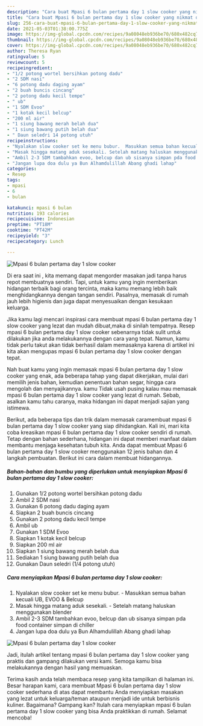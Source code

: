 ```yaml
---
description: "Cara buat Mpasi 6 bulan pertama day 1 slow cooker yang nikmat dan Mudah Dibuat"
title: "Cara buat Mpasi 6 bulan pertama day 1 slow cooker yang nikmat dan Mudah Dibuat"
slug: 256-cara-buat-mpasi-6-bulan-pertama-day-1-slow-cooker-yang-nikmat-dan-mudah-dibuat
date: 2021-05-03T01:38:00.775Z
image: https://img-global.cpcdn.com/recipes/9a08048eb936be70/680x482cq70/mpasi-6-bulan-pertama-day-1-slow-cooker-foto-resep-utama.jpg
thumbnail: https://img-global.cpcdn.com/recipes/9a08048eb936be70/680x482cq70/mpasi-6-bulan-pertama-day-1-slow-cooker-foto-resep-utama.jpg
cover: https://img-global.cpcdn.com/recipes/9a08048eb936be70/680x482cq70/mpasi-6-bulan-pertama-day-1-slow-cooker-foto-resep-utama.jpg
author: Theresa Ryan
ratingvalue: 5
reviewcount: 5
recipeingredient:
- "1/2 potong wortel bersihkan potong dadu"
- "2 SDM nasi"
- "6 potong dadu daging ayam"
- "2 buah buncis cincang"
- "2 potong dadu kecil tempe"
- " ub"
- "1 SDM Evoo"
- "1 kotak kecil belcup"
- "200 ml air"
- "1 siung bawang merah belah dua"
- "1 siung bawang putih belah dua"
- " Daun seledri 14 potong utuh"
recipeinstructions:
- "Nyalakan slow cooker set ke menu bubur.  Masukkan semua bahan kecuali UB, EVOO &amp; Belcup"
- "Masak hingga matang aduk sesekali. Setelah matang haluskan menggunakan blender"
- "Ambil 2-3 SDM tambahkan evoo, belcup dan ub sisanya simpan pda food container simpan di chiller"
- "Jangan lupa doa dulu ya Bun Alhamdulillah Abang ghadi lahap"
categories:
- Resep
tags:
- mpasi
- 6
- bulan

katakunci: mpasi 6 bulan 
nutrition: 193 calories
recipecuisine: Indonesian
preptime: "PT18M"
cooktime: "PT42M"
recipeyield: "3"
recipecategory: Lunch

---
```



![Mpasi 6 bulan pertama day 1 slow cooker](https://img-global.cpcdn.com/recipes/9a08048eb936be70/680x482cq70/mpasi-6-bulan-pertama-day-1-slow-cooker-foto-resep-utama.jpg)

Di era  saat ini , kita memang dapat mengorder masakan jadi tanpa harus repot membuatnya sendiri. Tapi, untuk kamu yang ingin memberikan hidangan terbaik bagi orang tercinta, maka kamu memang lebih baik menghidangkannya dengan tangan sendiri. Pasalnya, memasak di rumah jauh lebih higienis dan juga dapat menyesuaikan dengan kesukaan keluarga.

Jika kamu lagi mencari inspirasi cara membuat mpasi 6 bulan pertama day 1 slow cooker yang lezat dan mudah dibuat,maka di sinilah tempatnya. Resep mpasi 6 bulan pertama day 1 slow cooker  sebenarnya tidak sulit untuk dilakukan jika anda melakukannya dengan cara yang tepat. Namun, kamu tidak perlu takut akan tidak berhasil dalam memasaknya 
karena di artikel ini kita akan mengupas mpasi 6 bulan pertama day 1 slow cooker dengan tepat.  



Nah buat kamu yang ingin memasak mpasi 6 bulan pertama day 1 slow cooker yang enak, ada beberapa tahap yang dapat dikerjakan, mulai dari memilih jenis bahan, kemudian penentuan bahan segar, hingga cara mengolah dan menyajikannya. kamu Tidak usah pusing kalau mau memasak mpasi 6 bulan pertama day 1 slow cooker yang lezat di rumah. Sebab, asalkan kamu  tahu caranya, maka hidangan ini dapat menjadi sajian yang istimewa.

Berikut, ada beberapa tips dan trik dalam memasak caramembuat mpasi 6 bulan pertama day 1 slow cooker yang siap dihidangkan. Kali ini, mari kita coba kreasikan mpasi 6 bulan pertama day 1 slow cooker sendiri di rumah. Tetap dengan bahan sederhana, hidangan ini dapat memberi manfaat dalam membantu menjaga kesehatan tubuh kita. Anda dapat membuat Mpasi 6 bulan pertama day 1 slow cooker menggunakan 12 jenis bahan dan 4 langkah pembuatan. Berikut ini cara dalam membuat hidangannya.

<!--inarticleads1-->

##### Bahan-bahan dan bumbu yang diperlukan untuk menyiapkan Mpasi 6 bulan pertama day 1 slow cooker:

1. Gunakan 1/2 potong wortel bersihkan potong dadu
1. Ambil 2 SDM nasi
1. Gunakan 6 potong dadu daging ayam
1. Siapkan 2 buah buncis cincang
1. Gunakan 2 potong dadu kecil tempe
1. Ambil  ub
1. Gunakan 1 SDM Evoo
1. Siapkan 1 kotak kecil belcup
1. Siapkan 200 ml air
1. Siapkan 1 siung bawang merah belah dua
1. Sediakan 1 siung bawang putih belah dua
1. Gunakan  Daun seledri (1/4 potong utuh)




<!--inarticleads2-->

##### Cara menyiapkan Mpasi 6 bulan pertama day 1 slow cooker:

1. Nyalakan slow cooker set ke menu bubur.  - Masukkan semua bahan kecuali UB, EVOO &amp; Belcup
1. Masak hingga matang aduk sesekali. - Setelah matang haluskan menggunakan blender
1. Ambil 2-3 SDM tambahkan evoo, belcup dan ub sisanya simpan pda food container simpan di chiller
1. Jangan lupa doa dulu ya Bun Alhamdulillah Abang ghadi lahap
<img src="//assets-global.cpcdn.com/assets/icons/button_play-2c75c40dde080a61004c1f40b05d8f140eaff45d7e9e6481dc71c63d2e7c4909.png" alt="Mpasi 6 bulan pertama day 1 slow cooker">



Jadi, itulah artikel tentang  mpasi 6 bulan pertama day 1 slow cooker  yang praktis dan gampang dilakukan versi kami. Semoga kamu bisa melakukannya dengan hasil yang memuaskan. 

Terima kasih anda telah membaca resep yang kita tampilkan di halaman ini. Besar harapan kami, cara membuat  Mpasi 6 bulan pertama day 1 slow cooker sederhana di atas dapat membantu Anda menyiapkan masakan yang lezat untuk keluarga/teman ataupun menjadi ide untuk berbisnis kuliner. Bagaimana? Gampang kan? Itulah cara menyiapkan mpasi 6 bulan pertama day 1 slow cooker yang bisa Anda praktikkan di rumah. Selamat mencoba!

